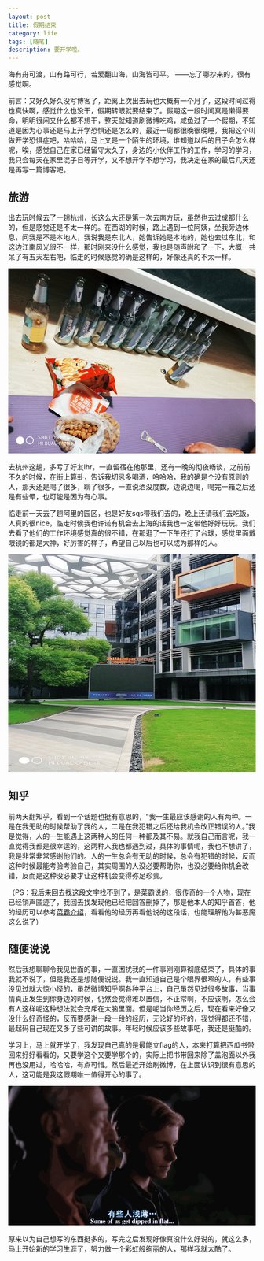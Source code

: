 ```yaml
---
layout: post
title: 假期结束
category: life
tags: [随笔]
description: 要开学啦。
---
```



海有舟可渡，山有路可行，若爱翻山海，山海皆可平。                    ——忘了哪抄来的，很有感觉啊。

前言：又好久好久没写博客了，距离上次出去玩也大概有一个月了，这段时间过得也真快啊，感觉什么也没干，假期转眼就要结束了。假期这一段时间真是懒得要命，明明很闲又什么都不想干，整天就知道刷微博吃鸡，咸鱼过了一个假期，不知道是因为心事还是马上开学恐惧还是怎么的，最近一周都很晚很晚睡，我把这个叫做开学恐惧症吧，哈哈哈，马上又是一个陌生的环境，谁知道以后的日子会怎么样呢，唉，感觉自己在家已经留守太久了，身边的小伙伴工作的工作，学习的学习，我只会每天在家里混子日等开学，又不想开学不想学习，我决定在家的最后几天还是再写一篇博客吧。

## 旅游

出去玩时候去了一趟杭州，长这么大还是第一次去南方玩，虽然也去过成都什么的，但是感觉还是不太一样的。在西湖的时候，路上遇到一位阿姨，坐我旁边休息，问我是不是本地人，我说我是东北人，她告诉她是本地的，她也去过东北，和这边江南风光很不一样，那时刚来没什么感觉，我也是随声附和了一下，大概一共呆了有五天左右吧，临走的时候感觉的确是这样的，好像还真的不太一样。

![酒](https://github.com/Yangtiancoder/Yangtiancoder.github.io/blob/master/assets/images/wine.png?raw=true)

去杭州这趟，多亏了好友lhr，一直留宿在他那里，还有一晚的彻夜畅谈，之前前不久的时候，在街上算卦，告诉我切忌多喝酒，哈哈哈，我的确是个没有原则的人，那天还是喝了很多，聊了很多，一直说酒没度数，边说边喝，喝完一箱之后还是有些晕，也可能是因为有心事。

临走前一天去了趟阿里的园区，也是好友sqs带我们去的，晚上还请我们去吃饭，人真的很nice，临走时候我也许诺有机会去上海的话我也一定带他好好玩玩。我们去看了他们的工作环境感觉真的很不错，在那逛了一下午还打了台球，感觉里面戴眼镜的都是大神，好厉害的样子，希望自己以后也可以成为那样的人。

![阿里](https://github.com/Yangtiancoder/Yangtiancoder.github.io/blob/master/assets/images/alibaba.jpg?raw=true)

## 知乎

前两天翻知乎，看到一个话题也挺有意思的，“我一生最应该感谢的人有两种。一是在我无助的时候帮助了我的人，二是在我犯错之后还给我机会改正错误的人。”我是觉得，人的一生能遇上这两种人的任何一种都及其不易。就我自己而言呢，我一直觉得我都是很幸运的，这两种人我也都遇到过，具体的事情呢，我也不想讲了，我是非常非常感谢他们的。人的一生总会有无助的时候，总会有犯错的时候，反而这种时候最能考验考验自己，其实周围的人没必要帮助你，也没必要给你机会改错，反而是这种没必要才让这种机会变得弥足珍贵。

（PS：我后来回去找这段文字找不到了，是菜霸说的，很传奇的一个人物，现在已经销声匿迹了，我回去找发现他已经把回答删掉了，那是他本人的知乎首答，他的经历可以参考[菜霸介绍](https://3g.163.com/news/article/BMHOR91C000155K8.html#adaptation=pc)，看看他的经历再看他说的这段话，也能理解他为甚恶魔这么说了）

## 随便说说

然后我想聊聊令我见世面的事，一直困扰我的一件事刚刚算彻底结束了，具体的事我就不说了，但是我还是想随便说说。我一直知道自己是个眼界很窄的人，有些事没见过就大惊小怪的，虽然微博知乎啊各种平台上，自己虽然见过很多故事，当事情真正发生到你身边的时候，仍然会觉得难以置信，不正常啊，不应该啊，怎么会有人这样呢这种想法就会充斥在大脑里面。但是呢当你经历之后，现在看来好像又没什么好奇怪的，反而要感谢一段一段的经历，无论好的坏的，我觉得都还不错，最起码自己现在又多了些可讲的故事。年轻时候应该多些故事吧，我还是挺酷的。

学习上，马上就开学了，我发现自己真的是最能立flag的人，本来打算把西瓜书带回来好好看看的，又要学这个又要学那个的，实际上把书带回来除了盖泡面以外我再也没用过，哈哈哈，有点可惜。然后最近开始刷微博，在上面认识到很有意思的人，这可能是我这假期唯一值得开心的事了。

![动图](https://github.com/Yangtiancoder/Yangtiancoder.github.io/blob/master/assets/images/img-006IPlJt.gif?raw=true)

原来以为自己想写的东西挺多的，写完之后发现好像真没什么好说的，就这么多，马上开始新的学习生涯了，努力做一个彩虹般绚丽的人，那样我就太酷了。








